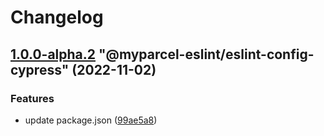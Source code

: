 # Changelog

<!-- MONODEPLOY:BELOW -->

## [1.0.0-alpha.2](https://github/myparcelnl/eslint/compare/@myparcel-eslint/eslint-config-cypress@1.0.0-alpha.0...@myparcel-eslint/eslint-config-cypress@1.0.0-alpha.2) "@myparcel-eslint/eslint-config-cypress" (2022-11-02)


### Features

* update package.json ([99ae5a8](https://github/myparcelnl/eslint/commit/99ae5a866389101f92e0b7ea077306d9dabb44e4))



